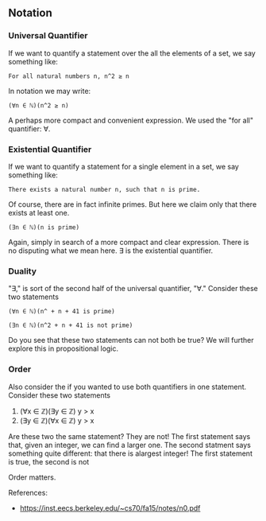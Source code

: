 Notation
--------

### Universal Quantifier

If we want to quantify a statement over the all the elements of a set, we say something like:

    For all natural numbers n, n^2 ≥ n

In notation we may write:

    (∀n ∈ ℕ)(n^2 ≥ n)

A perhaps more compact and convenient expression. We used the "for all" quantifier: ∀.

### Existential Quantifier

If we want to quantify a statement for a single element in a set, we say something like:

    There exists a natural number n, such that n is prime.

Of course, there are in fact infinite primes. But here we claim only that there exists at least one.

    (∃n ∈ ℕ)(n is prime)

Again, simply in search of a more compact and clear expression. There is no disputing what we mean here. ∃ is the existential quantifier.

### Duality

"∃," is sort of the second half of the universal quantifier, "∀." Consider these two statements

    (∀n ∈ ℕ)(n^ + n + 41 is prime)

    (∃n ∈ ℕ)(n^2 + n + 41 is not prime)

Do you see that these two statements can not both be true? We will further explore this in propositional logic.

### Order

Also consider the if you wanted to use both quantifiers in one statement. Consider these two statements

 1. (∀x ∈ ℤ)(∃y ∈ ℤ) y > x
 2. (∃y ∈ ℤ)(∀x ∈ ℤ) y > x

Are these two the same statement? They are not! The first statement says that, given an integer, we can find a larger one. The second statment says something quite different: that there is alargest integer! The first statement is true, the second is not

Order matters.

References:
 - https://inst.eecs.berkeley.edu/~cs70/fa15/notes/n0.pdf
